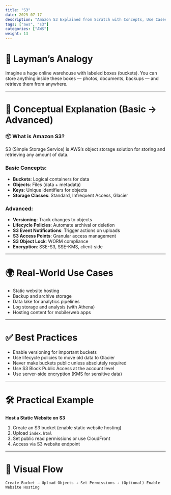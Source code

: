```yaml
---
title: "S3"
date: 2025-07-17
description: "Amazon S3 Explained from Scratch with Concepts, Use Cases & Real Examples"
tags: ["aws", "s3"]
categories: ["AWS"]
weight: 13
---
```


# 🧠 Layman’s Analogy

Imagine a huge online warehouse with labeled boxes (buckets). You can store anything inside these boxes — photos, documents, backups — and retrieve them from anywhere.

---

# 📘 Conceptual Explanation (Basic → Advanced)

### 📦 What is Amazon S3?

S3 (Simple Storage Service) is AWS’s object storage solution for storing and retrieving any amount of data.

### Basic Concepts:
- **Buckets**: Logical containers for data
- **Objects**: Files (data + metadata)
- **Keys**: Unique identifiers for objects
- **Storage Classes**: Standard, Infrequent Access, Glacier

### Advanced:
- **Versioning**: Track changes to objects
- **Lifecycle Policies**: Automate archival or deletion
- **S3 Event Notifications**: Trigger actions on uploads
- **S3 Access Points**: Granular access management
- **S3 Object Lock**: WORM compliance
- **Encryption**: SSE-S3, SSE-KMS, client-side

---

# 🌍 Real-World Use Cases

- Static website hosting
- Backup and archive storage
- Data lake for analytics pipelines
- Log storage and analysis (with Athena)
- Hosting content for mobile/web apps

---

# ✅ Best Practices

- Enable versioning for important buckets
- Use lifecycle policies to move old data to Glacier
- Never make buckets public unless absolutely required
- Use S3 Block Public Access at the account level
- Use server-side encryption (KMS for sensitive data)

---

# 🛠️ Practical Example

**Host a Static Website on S3**

1. Create an S3 bucket (enable static website hosting)
2. Upload `index.html`
3. Set public read permissions or use CloudFront
4. Access via S3 website endpoint

---

# 🔀 Visual Flow

```
Create Bucket → Upload Objects → Set Permissions → (Optional) Enable Website Hosting
```
